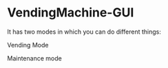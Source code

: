 # VendingMachine-GUI
It has two modes in which you can do different things:

Vending Mode

Maintenance mode
